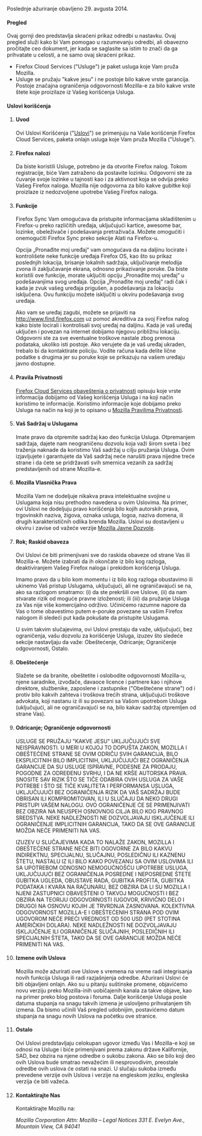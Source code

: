 Poslednje ažuriranje obavljeno 29. avgusta 2014.

#### Pregled

Ovaj gornji deo predstavlja skraćeni prikaz odredbi u nastavku. Ovaj pregled služi kako bi Vam pomogao u razumevanju odredbi, ali obavezno pročitajte ceo dokument, jer kada se saglasite sa istim to znači da ga prihvatate u celosti, a ne samo ovaj skraćeni prikaz.

- Firefox Cloud Services ("Usluge") je paket usluga koje Vam pruža Mozilla.
- Usluge se pružaju "kakve jesu" i ne postoje bilo kakve vrste garancija. Postoje značajna ograničenja odgovornosti Mozilla-e za bilo kakve vrste štete koje proizilaze iz Vašeg korišćenja Usluga.

#### Uslovi korišćenja

1. #### Uvod

    Ovi Uslovi Korišćenja ("<u>Uslovi</u>") se primenjuju na Vaše korišćenje Firefox Cloud Services, paketa onlajn usluga koje Vam pruža Mozilla ("Usluge").

2. #### Firefox nalozi

    Da biste koristili Usluge, potrebno je da otvorite Firefox nalog.  Tokom registracije, biće Vam zatraženo da postavite lozinku. Odgovorni ste za čuvanje svoje lozinke u tajnosti kao i za aktivnost koja se odvija preko Vašeg Firefox naloga. Mozilla nije odgovorna za bilo kakve gubitke koji proizlaze iz nedozvoljene upotrebe Vašeg Firefox naloga.

3. #### Funkcije

    Firefox Sync Vam omogućava da pristupite informacijama skladištenim u Firefox-u preko različitih uređaja, uključujući kartice, awesome bar, lozinke, obeleživače i podešavanja pretraživača. Možete omogućiti i onemogućiti Firefox Sync preko sekcije Alati na Firefox-u.

    Opcija „Pronađite moj uređaj“ vam omogućava da na daljinu locirate i kontrolišete neke funkcije uređaja Firefox OS, kao što su prikaz poslednjih lokacija, brisanje lokalnih sadržaja, uključivanje melodija zvona ili zaključavanje ekrana, odnosno prikazivanje poruke. Da biste koristili ove funkcije, morate uključiti opciju „Pronađite moj uređaj“ u podešavanjima svog uređaja. Opcija „Pronađite moj uređaj“ radi čak i kada je zvuk vašeg uređaja prigušen, a podešavanja za lokaciju isključena. Ovu funkciju možete isključiti u okviru podešavanja svog uređaja.

    Ako vam se uređaj zagubi, možete se prijaviti na http://www.find.firefox.com uz pomoć akreditiva za svoj Firefox nalog kako biste locirali i kontrolisali svoj uređaj na daljinu. Kada je vaš uređaj uključen i povezan na internet dobijamo njegovu približnu lokaciju. Odgovorni ste za sve eventualne troškove nastale zbog prenosa podataka, ukoliko isti postoje. Ako verujete da je vaš uređaj ukraden, trebalo bi da kontaktirate policiju. Vodite računa kada delite lične podatke s drugima jer su poruke koje se prikazuju na vašem uređaju javno dostupne.

4. #### Pravila Privatnosti

    [Firefox Cloud Services obaveštenja o privatnosti](https://www.mozilla.org/privacy/firefox-cloud/) opisuju koje vrste informacija dobijamo od Vašeg korišćenja Usluga i na koji način koristimo te informacije. Koristimo informacije koje dobijamo preko Usluga na način na koji je to opisano u [Mozilla Pravilima Privatnosti](https://www.mozilla.org/privacy/).

5. #### Vaš Sadržaj u Uslugama

    Imate pravo da otpremite sadržaj kao deo funkcija Usluga. Otpremanjem sadržaja, dajete nam neograničenu dozvolu koja važi širom sveta i bez traženja naknade da koristimo Vaš sadržaj u cilju pružanja Usluga. Ovim izjavljujete i garantujete da Vaš sadržaj neće narušiti prava nijedne treće strane i da ćete se pridržavati svih smernica vezanih za sadržaj predstavljenih od strane Mozilla-e.

6. #### Mozilla Vlasnička Prava

    Mozilla Vam ne dodeljuje nikakva prava intelektualne svojine u Uslugama koja nisu prethodno navedena u ovim Uslovima. Na primer, ovi Uslovi ne dodeljuju pravo korišćenja bilo kojih autorskih prava, trgovinskih naziva, žigova, oznaka usluga, logoa, naziva domena, ili drugih karakterističnih odlika brenda Mozilla. Uslovi su dostavljeni u okviru i zavise od važeće verzije [Mozilla Javne Dozvole](https://www.mozilla.org/MPL/).

7. #### Rok; Raskid obaveza

    Ovi Uslovi će biti primenjivani sve do raskida obaveze od strane Vas ili Mozilla-e. Možete izabrati da ih okončate iz bilo kog razloga, deaktiviranjem Vašeg Firefox naloga i prekidom korišćenja Usluga.

    Imamo pravo da u bilo kom momentu i iz bilo kog razloga obustavimo ili ukinemo Vaš pristup Uslugama, uključujući, ali ne ograničavajući se na, ako sa razlogom smatramo: (i) da ste prekršili ove Uslove, (ii) da nam stvarate rizik od moguće pravne izloženosti; ili (iii) da pružanje Usluga za Vas nije više komercijalno održivo. Učinićemo razumne napore da Vas o tome obavestimo putem e-poruke povezane sa vašim Firefox nalogom ili sledeći put kada pokušate da pristupite Uslugama.

    U svim takvim slučajevima, ovi Uslovi prestaju da važe, uključujući, bez ograničenja, vašu dozvolu za korišćenje Usluga, izuzev što sledeće sekcije nastavljaju da važe: Obeštećenje, Odricanje; Ograničenje odgovornosti, Ostalo.

8. #### Obeštećenje

    Slažete se da branite, obeštetite i oslobodite odgovornosti Mozilla-u, njene saradnike, izvođače, davaoce licence i partnere kao i njihove direktore, službenike, zaposlene i zastupnike ("Obeštećene strane") od i protiv bilo kakvih zahteva i troškova trećih strana, uključujući troškove advokata, koji nastanu iz ili su povezani sa Vašom upotrebom Usluga (uključujući, ali ne ograničavajući se na, bilo kakav sadržaj otpremljen od strane Vas).

9. #### Odricanje; Ograničenje odgovornosti

    USLUGE SE PRUŽAJU "KAKVE JESU" UKLJUČUJUĆI SVE NEISPRAVNOSTI. U MERI U KOJOJ TO DOPUŠTA ZAKON, MOZILLA I OBEŠTEĆENE STRANE SE OVIM ODRIČU SVIH GARANCIJA, BILO EKSPLICITNIH BILO IMPLICITNIH, UKLJUČUJUĆI BEZ OGRANIČENJA GARANCIJE DA SU USLUGE ISPRAVNE, PODESNE ZA PRODAJU, POGODNE ZA ODREĐENU SVRHU, I DA NE KRŠE AUTORSKA PRAVA. SNOSITE SAV RIZIK ŠTO SE TIČE ODABIRA OVIH USLUGA ZA VAŠE POTREBE I ŠTO SE TIČE KVALITETA I PERFORMANSA USLUGA, UKLJUČUJUĆI BEZ OGRANIČENJA RIZIK DA VAŠ SADRŽAJ BUDE OBRISAN ILI KOMPROMITOVAN, ILI U SLUČAJU DA NEKO DRUGI PRISTUPI VAŠEM NALOGU. OVO OGRANIČENJE ĆE SE PRIMENJIVATI BEZ OBZIRA NA NEUSPEH OSNOVNOG CILJA BILO KOG PRAVNOG SREDSTVA. NEKE NADLEŽNOSTI NE DOZVOLJAVAJU ISKLJUČENJE ILI OGRANIČENJE IMPLICITNIH GARANCIJA, TAKO DA SE OVE GARANCIJE MOŽDA NEĆE PRIMENITI NA VAS.

    IZUZEV U SLUČAJEVIMA KADA TO NALAŽE ZAKON, MOZILLA I OBEŠTEĆENE STRANE NEĆE BITI OGOVORNE ZA BILO KAKVU INDIREKTNU, SPECIJALNU, SLUČAJNU, POSLEDIČNU ILI KAZNENU ŠTETU, NASTALU IZ ILI BILO KAKO POVEZANU SA OVIM USLOVIMA ILI SA UPOTREBOM ODNOSNO NEMOGUĆNOŠĆU UPOTREBE USLUGA, UKLJUČUJUĆI BEZ OGRANIČENJA POSREDNE I NEPOSREDNE ŠTETE GUBITKA UGLEDA, OBUSTAVE RADA, GUBITKA PROFITA, GUBITKA PODATAKA I KVARA NA RAČUNARU, BEZ OBZIRA DA LI SU MOZILLA I NJENI ZASTUPNICI OBAVEŠTENI O TAKVOJ MOGUĆNOSTI I BEZ OBZIRA NA TEORIJU ODGOVORNOSTI (UGOVOR, KRIVIČNO DELO I DRUGO) NA OSNOVU KOJIH JE TRVRDNJA ZASNOVANA. KOLEKTIVNA ODGOVORNOST MOZILLA-E I OBEŠTEĆENIH STRANA POD OVIM UGOVOROM NEĆE PREĆI VREDNOST OD 500 USD (PET STOTINA AMERIČKIH DOLARA). NEKE NADLEŽNOSTI NE DOZVOLJAVAJU ISKLJUČENJE ILI OGRANIČENJE SLUČAJNIH, POSLEDIČNIH ILI SPECIJALNIH ŠTETA, TAKO DA SE OVE GARANCIJE MOŽDA NEĆE PRIMENITI NA VAS.

10. #### Izmene ovih Uslova

    Mozilla može ažurirati ove Uslove s vremena na vreme radi integrisanja novih funkcija Usluga ili radi razjašnjenja odredbe. Ažurirani Uslovi će biti objavljeni onlajn. Ako su u pitanju suštinske promene, objavićemo novu verziju preko Mozilla-inih uobičajenih kanala za takve objave, kao na primer preko blog postova i foruma. Dalje korišćenje Usluga posle datuma stupanja na snagu takvih izmena je uslovljeno prihvatanjem tih izmena. Da bismo učinili Vaš pregled udobnijim, postavićemo datum stupanja na snagu novih Uslova na početku ove stranice.

11. #### Ostalo

    Ovi Uslovi predstavljaju celokupan ugovor između Vas i Mozilla-e koji se odnosi na Usluge i biće primenjivani prema zakonu države Kalifornije, SAD, bez obzira na njene odredbe o sukobu zakona. Ako se bilo koji deo ovih Uslova bude smatrao nevažećim ili nesprovodivim, preostale odredbe ovih uslova će ostati na snazi. U slučaju sukoba između prevedene verzije ovih Uslova i verzije na engleskom jeziku, engleska verzija će biti važeća.

12. #### Kontaktirajte Nas

    Kontaktirajte Mozillu na:

    <address>
      Mozilla Corporation 
      Attn: Mozilla – Legal Notices 
      331 E. Evelyn Ave., 
      Mountain View, CA 94041 
    </address>

